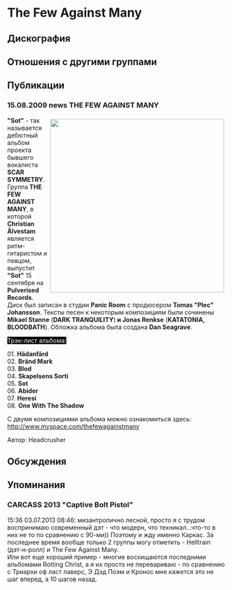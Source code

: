 # The Few Against Many



## Дискография


## Отношения с другими группами


## Публикации

### 15.08.2009 news THE FEW AGAINST MANY

<P><STRONG><IMG height=400 alt="" hspace=5 src="/images/news_rus/2009.08/14818.jpg" width=400 align=right vspace=5 border=0>"Sot"</STRONG> - так называется дебютный альбом проекта бывшего вокалиста <STRONG>SCAR SYMMETRY</STRONG>. Группа<STRONG> THE FEW AGAINST MANY</STRONG>, в которой <STRONG>Christian &#196;lvestam</STRONG> является ритм-гитаристом и певцом, выпустит <STRONG>"Sot"</STRONG> 15 сентября на <STRONG>Pulverised Records</STRONG>. Диск был записан в студии <STRONG>Panic Room</STRONG> с продюсером <STRONG>Tomas "Plec" Johansson</STRONG>. Тексты песен к некоторым композициям были сочинены <STRONG>Mikael Stanne</STRONG> (<STRONG>DARK TRANQUILITY</STRONG>)<STRONG>&nbsp;и Jonas Renkse</STRONG> (<STRONG>KATATONIA, BLOODBATH</STRONG>). Обложка альбома была создана <STRONG>Dan Seagrave</STRONG>.</P>
<P><FONT style="BACKGROUND-COLOR: #000000" color=#ffffff>Трэк-лист альбома:</FONT></P>
<P>01. <STRONG>H&#228;danf&#228;rd</STRONG><BR>02. <STRONG>Br&#228;nd Mark</STRONG><BR>03. <STRONG>Blod</STRONG><BR>04. <STRONG>Skapelsens Sorti<BR></STRONG>05. <STRONG>Sot<BR></STRONG>06. <STRONG>Abider</STRONG><BR>07. <STRONG>Heresi</STRONG><BR>08. <STRONG>One With The Shadow</STRONG></P>
<P>С двумя композициями альбома можно ознакомиться здесь:<STRONG> </STRONG><A href="http://www.myspace.com/thefewagainstmany">http://www.myspace.com/thefewagainstmany</A></P>
Автор: Headcrusher


## Обсуждения


## Упоминания

### CARCASS 2013 &quot;Captive Bolt Pistol&quot;

15:36 03.07.2013 08:46:
мизантропично лесной, просто я с трудом воспринимаю современный дэт - что модерн, что техникал...что-то в них не то по сравнению с 90-ми)) Поэтому и жду именно Каркас. За последнее время вообще только 2 группы могу отметить - Helltrain (дэт-н-ролл) и The Few Against Many.<BR>Или вот еще хороший пример - многие восхищаются последними альбомами Rotting Christ, а я их просто не перевариваю - по сравнению с Триархи оф ласт лаверс, Э Дэд Поэм и Кронос мне кажется это не шаг вперед, а 10 шагов назад.

